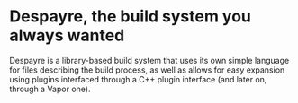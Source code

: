 # Despayre, the build system you always wanted

Despayre is a library-based build system that uses its own simple language for files
describing the build process, as well as allows for easy expansion using plugins
interfaced through a C++ plugin interface (and later on, through a Vapor one).

